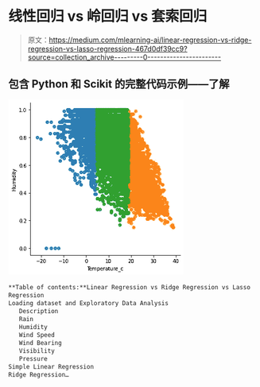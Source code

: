 # 线性回归 vs 岭回归 vs 套索回归

> 原文：<https://medium.com/mlearning-ai/linear-regression-vs-ridge-regression-vs-lasso-regression-467d0df39cc9?source=collection_archive---------0----------------------->

## 包含 Python 和 Scikit 的完整代码示例——了解

![](img/dcda83f5ace79735968e359d43e9b5f1.png)

```
**Table of contents:**Linear Regression vs Ridge Regression vs Lasso Regression
Loading dataset and Exploratory Data Analysis
   Description
   Rain
   Humidity
   Wind Speed
   Wind Bearing
   Visibility
   Pressure
Simple Linear Regression
Ridge Regression…
```